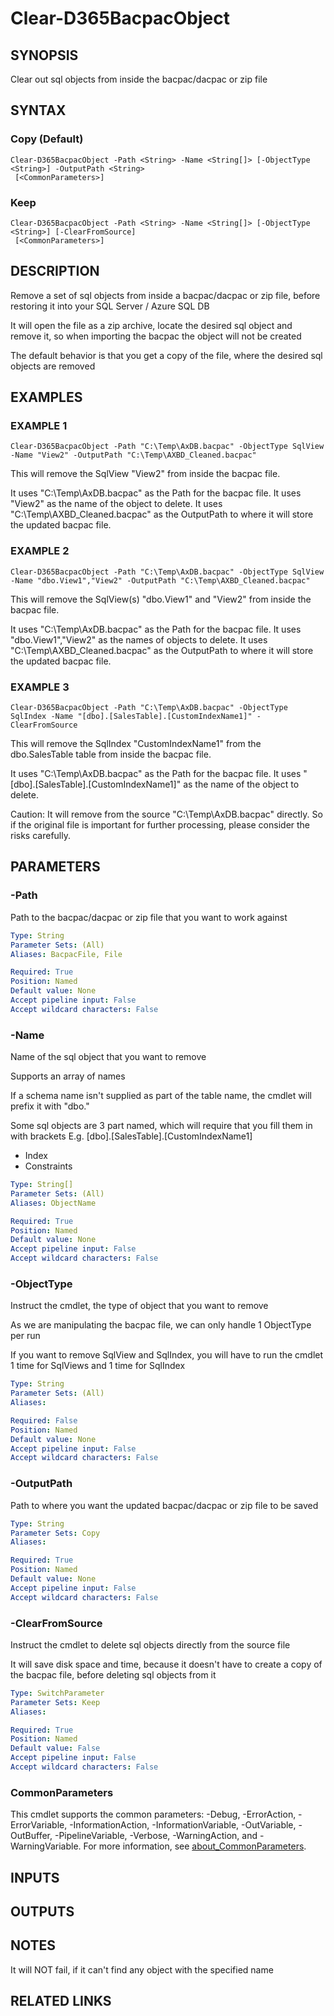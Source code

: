 ﻿---
external help file: d365fo.tools-help.xml
Module Name: d365fo.tools
online version:
schema: 2.0.0
---

# Clear-D365BacpacObject

## SYNOPSIS
Clear out sql objects from inside the bacpac/dacpac or zip file

## SYNTAX

### Copy (Default)
```
Clear-D365BacpacObject -Path <String> -Name <String[]> [-ObjectType <String>] -OutputPath <String>
 [<CommonParameters>]
```

### Keep
```
Clear-D365BacpacObject -Path <String> -Name <String[]> [-ObjectType <String>] [-ClearFromSource]
 [<CommonParameters>]
```

## DESCRIPTION
Remove a set of sql objects from inside a bacpac/dacpac or zip file, before restoring it into your SQL Server / Azure SQL DB

It will open the file as a zip archive, locate the desired sql object and remove it, so when importing the bacpac the object will not be created

The default behavior is that you get a copy of the file, where the desired sql objects are removed

## EXAMPLES

### EXAMPLE 1
```
Clear-D365BacpacObject -Path "C:\Temp\AxDB.bacpac" -ObjectType SqlView -Name "View2" -OutputPath "C:\Temp\AXBD_Cleaned.bacpac"
```

This will remove the SqlView "View2" from inside the bacpac file.

It uses "C:\Temp\AxDB.bacpac" as the Path for the bacpac file.
It uses "View2" as the name of the object to delete.
It uses "C:\Temp\AXBD_Cleaned.bacpac" as the OutputPath to where it will store the updated bacpac file.

### EXAMPLE 2
```
Clear-D365BacpacObject -Path "C:\Temp\AxDB.bacpac" -ObjectType SqlView -Name "dbo.View1","View2" -OutputPath "C:\Temp\AXBD_Cleaned.bacpac"
```

This will remove the SqlView(s) "dbo.View1" and "View2" from inside the bacpac file.

It uses "C:\Temp\AxDB.bacpac" as the Path for the bacpac file.
It uses "dbo.View1","View2" as the names of objects to delete.
It uses "C:\Temp\AXBD_Cleaned.bacpac" as the OutputPath to where it will store the updated bacpac file.

### EXAMPLE 3
```
Clear-D365BacpacObject -Path "C:\Temp\AxDB.bacpac" -ObjectType SqlIndex -Name "[dbo].[SalesTable].[CustomIndexName1]" -ClearFromSource
```

This will remove the SqlIndex "CustomIndexName1" from the dbo.SalesTable table from inside the bacpac file.

It uses "C:\Temp\AxDB.bacpac" as the Path for the bacpac file.
It uses "\[dbo\].\[SalesTable\].\[CustomIndexName1\]" as the name of the object to delete.

Caution:
It will remove from the source "C:\Temp\AxDB.bacpac" directly.
So if the original file is important for further processing, please consider the risks carefully.

## PARAMETERS

### -Path
Path to the bacpac/dacpac or zip file that you want to work against

```yaml
Type: String
Parameter Sets: (All)
Aliases: BacpacFile, File

Required: True
Position: Named
Default value: None
Accept pipeline input: False
Accept wildcard characters: False
```

### -Name
Name of the sql object that you want to remove

Supports an array of names

If a schema name isn't supplied as part of the table name, the cmdlet will prefix it with "dbo."

Some sql objects are 3 part named, which will require that you fill them in with brackets E.g.
\[dbo\].\[SalesTable\].\[CustomIndexName1\]
- Index
- Constraints

```yaml
Type: String[]
Parameter Sets: (All)
Aliases: ObjectName

Required: True
Position: Named
Default value: None
Accept pipeline input: False
Accept wildcard characters: False
```

### -ObjectType
Instruct the cmdlet, the type of object that you want to remove

As we are manipulating the bacpac file, we can only handle 1 ObjectType per run

If you want to remove SqlView and SqlIndex, you will have to run the cmdlet 1 time for SqlViews and 1 time for SqlIndex

```yaml
Type: String
Parameter Sets: (All)
Aliases:

Required: False
Position: Named
Default value: None
Accept pipeline input: False
Accept wildcard characters: False
```

### -OutputPath
Path to where you want the updated bacpac/dacpac or zip file to be saved

```yaml
Type: String
Parameter Sets: Copy
Aliases:

Required: True
Position: Named
Default value: None
Accept pipeline input: False
Accept wildcard characters: False
```

### -ClearFromSource
Instruct the cmdlet to delete sql objects directly from the source file

It will save disk space and time, because it doesn't have to create a copy of the bacpac file, before deleting sql objects from it

```yaml
Type: SwitchParameter
Parameter Sets: Keep
Aliases:

Required: True
Position: Named
Default value: False
Accept pipeline input: False
Accept wildcard characters: False
```

### CommonParameters
This cmdlet supports the common parameters: -Debug, -ErrorAction, -ErrorVariable, -InformationAction, -InformationVariable, -OutVariable, -OutBuffer, -PipelineVariable, -Verbose, -WarningAction, and -WarningVariable. For more information, see [about_CommonParameters](http://go.microsoft.com/fwlink/?LinkID=113216).

## INPUTS

## OUTPUTS

## NOTES
It will NOT fail, if it can't find any object with the specified name

## RELATED LINKS
